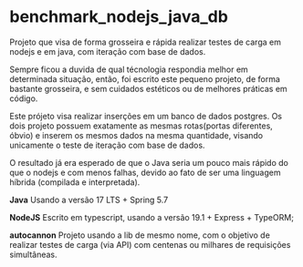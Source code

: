 # benchmark_nodejs_java_db
Projeto que visa de forma grosseira e rápida realizar testes de carga em nodejs e em java, com iteração com base de dados.

Sempre ficou a duvida de qual técnologia respondia melhor em determinada situação, então, foi escrito este pequeno projeto, de forma bastante grosseira, e sem cuidados estéticos ou de melhores práticas em código.

Este prójeto visa realizar inserções em um banco de dados postgres. Os dois projeto possuem exatamente as mesmas rotas(portas diferentes, óbvio) e inserem os mesmos dados na mesma quantidade, visando unicamente o teste de iteração com base de dados.

O resultado já era esperado de que o Java seria um pouco mais rápido do que o nodejs e com menos falhas, devido ao fato de ser uma linguagem híbrida (compilada e interpretada).

**Java**
Usando a versão 17 LTS + Spring 5.7

**NodeJS**
Escrito em typescript, usando a versão 19.1 + Express + TypeORM;

**autocannon**
Projeto usando a lib de mesmo nome, com o objetivo de realizar testes de carga (via API) com centenas ou milhares de requisições simultâneas.
